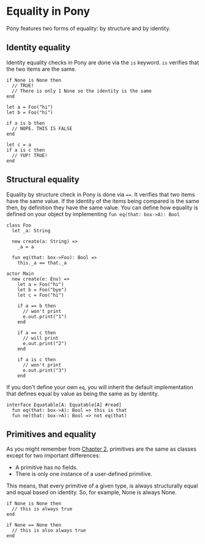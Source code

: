 # Equality in Pony

Pony features two forms of equality: by structure and by identity.  

## Identity equality

Identity equality checks in Pony are done via the `is` keyword. `is` verifies that the two items are the same.

```pony
if None is None then
  // TRUE!
  // There is only 1 None so the identity is the same
end

let a = Foo("hi")
let b = Foo("hi")

if a is b then
  // NOPE. THIS IS FALSE
end

let c = a
if a is c then
  // YUP! TRUE!
end
```

## Structural equality

Equality by structure check in Pony is done via `==`. It verifies that two items have the same value. If the identity of the items being compared is the same then, by definition they have the same value. You can define how equality is defined on your object by implementing `fun eq(that: box->A): Bool`

```pony
class Foo
  let _a: String

  new create(a: String) =>
    _a = a

  fun eq(that: box->Foo): Bool =>
    this._a == that._a

actor Main
  new create(e: Env) =>
    let a = Foo("hi")
    let b = Foo("bye")
    let c = Foo("hi")

    if a == b then
      // won't print
      e.out.print("1")
    end

    if a == c then
      // will print
      e.out.print("2")
    end

    if a is c then
      // won't print
      e.out.print("3")
    end
```

If you don't define your own `eq`, you will inherit the default implementation that defines equal by value as being the same as by identity.

```pony
interface Equatable[A: Equatable[A] #read]
  fun eq(that: box->A): Bool => this is that
  fun ne(that: box->A): Bool => not eq(that)
```

## Primitives and equality

As you might remember from [Chapter 2](http://tutorial.ponylang.org/types/primitives.html), primitives are the same as classes except for two important differences:

* A primitive has no fields.
* There is only one instance of a user-defined primitive.

This means, that every primitive of a given type, is always structurally equal and equal based on identity. So, for example, None is always None.

```pony
if None is None then
  // this is always true
end

if None == None then
  // this is also always true
end
```

